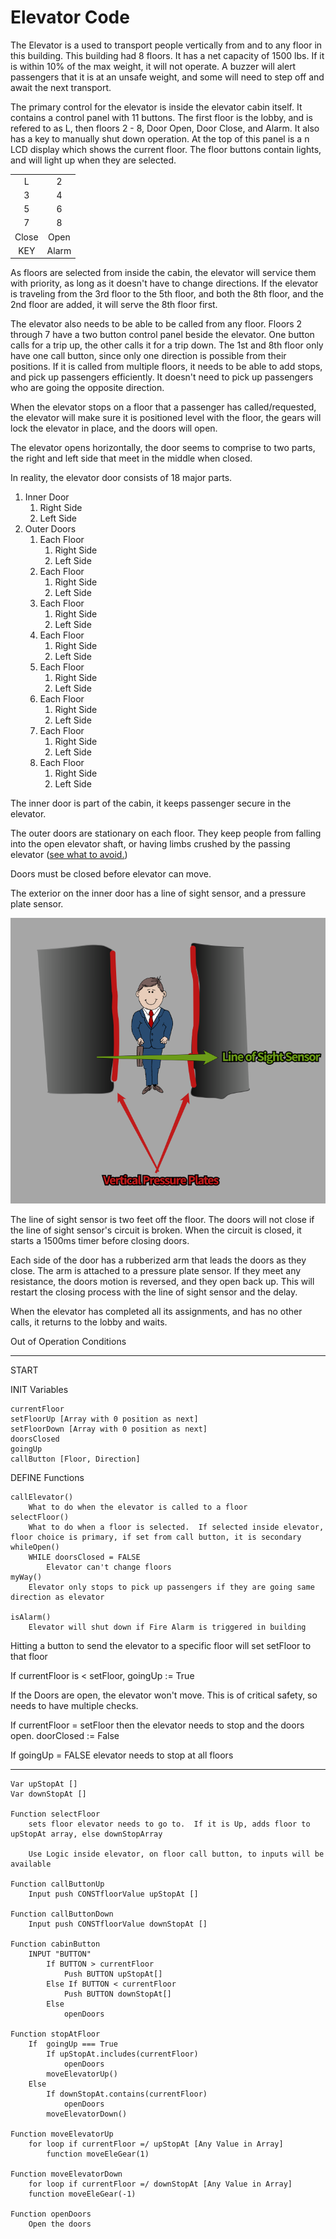 # Elevator Code

The Elevator is a used to transport people vertically from and to any floor in this building.
This building had 8 floors.  It has a net capacity of 1500 lbs.  If it is within 10% of the max weight, it will not operate.  A buzzer will alert passengers that it is at an unsafe weight, and some will need to step off and await the next transport.

The primary control for the elevator is inside the elevator cabin itself.  It contains a control panel with 11 buttons.  The first floor is the lobby, and is refered to as L, then floors 2 - 8, Door Open, Door Close, and Alarm.  It also has a key to manually shut down operation.  At the top of this panel is a n LCD display which shows the current floor.  The floor buttons contain lights, and will light up when they are selected.

|   |   |
|:---:|:---:|
| L | 2 |
| 3 | 4 |
| 5 | 6 |
| 7 | 8 |
|Close | Open |
| KEY | Alarm |

As floors are selected from inside the cabin, the elevator will service them with priority, as long as it doesn't have to change directions.  If the elevator is traveling from the 3rd floor to the 5th floor, and both the 8th floor, and the 2nd floor are added, it will serve the 8th floor first.

The elevator also needs to be able to be called from any floor.  Floors 2 through 7 have a two button control panel beside the elevator.  One button calls for a trip up, the other calls it for a trip down.  The 1st and 8th floor only have one call button, since only one direction is possible from their positions.  If it is called from multiple floors, it needs to be able to add stops, and pick up passengers efficiently.  It doesn't need to pick up passengers who are going the opposite direction.

When the elevator stops on a floor that a passenger has called/requested, the elevator will make sure it is positioned level with the floor, the gears will lock the elevator in place, and the doors will open.

The elevator opens horizontally, the door seems to comprise to two parts, the right and left side that meet in the middle when closed.

In reality, the elevator door consists of 18 major parts.

1. Inner Door
    1. Right Side
    1. Left Side
1. Outer Doors
    1. Each Floor
        1. Right Side
        1. Left Side
    1. Each Floor
        1. Right Side
        1. Left Side
    1. Each Floor
        1. Right Side
        1. Left Side
    1. Each Floor
        1. Right Side
        1. Left Side
    1. Each Floor
        1. Right Side
        1. Left Side
    1. Each Floor
        1. Right Side
        1. Left Side
    1. Each Floor
        1. Right Side
        1. Left Side
    1. Each Floor
        1. Right Side
        1. Left Side

The inner door is part of the cabin, it keeps passenger secure in the elevator.

The outer doors are stationary on each floor.  They keep people from falling into the open elevator shaft, or having limbs crushed by the passing elevator ([see what to avoid.](https://en.wikipedia.org/wiki/Guillotine))

Doors must be closed before elevator can move.

The exterior on the inner door has a line of sight sensor, and a pressure plate sensor.

![Elevator Safety Sensors](elevator-sensors.png "Drawing of Safety Sensors")

The line of sight sensor is two feet off the floor.  The doors will not close if the line of sight sensor's circuit is broken.  When the circuit is closed, it starts a 1500ms timer before closing doors.

Each side of the door has a rubberized arm that leads the doors as they close.  The arm is attached to a pressure plate sensor.  If they meet any resistance, the doors motion is reversed, and they open back up.  This will restart the closing process with the line of sight sensor and the delay.

When the elevator has completed all its assignments, and has no other calls, it returns to the lobby and waits.

Out of Operation Conditions

***

START

INIT Variables

    currentFloor
    setFloorUp [Array with 0 position as next]
    setFloorDown [Array with 0 position as next]
    doorsClosed
    goingUp
    callButton [Floor, Direction]

DEFINE Functions

    callElevator()
        What to do when the elevator is called to a floor
    selectFloor()
        What to do when a floor is selected.  If selected inside elevator, floor choice is primary, if set from call button, it is secondary
    whileOpen()
        WHILE doorsClosed = FALSE
            Elevator can't change floors
    myWay()
        Elevator only stops to pick up passengers if they are going same direction as elevator

    isAlarm()
        Elevator will shut down if Fire Alarm is triggered in building

Hitting a button to send the elevator to a specific floor will set setFloor to that floor

If currentFloor is < setFloor, goingUp := True

If the Doors are open, the elevator won't move. This is of critical safety, so needs to have multiple checks.

If currentFloor = setFloor then the elevator needs to stop and the doors open.  doorClosed := False

If goingUp = FALSE elevator needs to stop at all floors 

---

    Var upStopAt []
    Var downStopAt []

    Function selectFloor
        sets floor elevator needs to go to.  If it is Up, adds floor to upStopAt array, else downStopArray

        Use Logic inside elevator, on floor call button, to inputs will be available

    Function callButtonUp
        Input push CONSTfloorValue upStopAt []

    Function callButtonDown
        Input push CONSTfloorValue downStopAt []

    Function cabinButton
        INPUT "BUTTON"
            If BUTTON > currentFloor
                Push BUTTON upStopAt[]
            Else If BUTTON < currentFloor
                Push BUTTON downStopAt[]
            Else
                openDoors

    Function stopAtFloor
        If  goingUp === True
            If upStopAt.includes(currentFloor)
                openDoors
            moveElevatorUp()
        Else
            If downStopAt.contains(currentFloor)
                openDoors
            moveElevatorDown()

    Function moveElevatorUp
        for loop if currentFloor =/ upStopAt [Any Value in Array]
            function moveEleGear(1)

    Function moveElevatorDown
        for loop if currentFloor =/ downStopAt [Any Value in Array]
        function moveEleGear(-1)

    Function openDoors
        Open the doors

    
            
